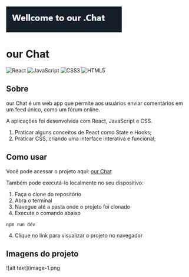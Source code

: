 ![alt text](image.png)
# our Chat
![React](https://img.shields.io/badge/react-%2320232a.svg?style=for-the-badge&logo=react&logoColor=%2361DAFB)
![JavaScript](https://img.shields.io/badge/javascript-%23323330.svg?style=for-the-badge&logo=javascript&logoColor=%23F7DF1E)
![CSS3](https://img.shields.io/badge/css3-%231572B6.svg?style=for-the-badge&logo=css3&logoColor=white)
	![HTML5](https://img.shields.io/badge/html5-%23E34F26.svg?style=for-the-badge&logo=html5&logoColor=white)

## Sobre
our Chat é um web app que permite aos usuários enviar comentários em um feed único, como um fórum online.

A aplicações foi desenvolvida com React, JavaScript e CSS.

1. Praticar alguns conceitos de React como State e Hooks;
2. Praticar CSS, criando uma interface interativa e funcional;

## Como usar
Você pode acessar o projeto aqui: [our Chat ](https://pedrohammes.github.io/comment-feed/)

Também pode executá-lo localmente no seu dispositivo:
1. Faça o clone do repositório
2. Abra o terminal
3. Navegue até a pasta onde o projeto foi clonado
3. Execute o comando abaixo
````
npm run dev
````
4. Clique no link para visualizar o projeto no navegador

## Imagens do projeto
![alt text](image-1.png
